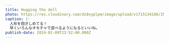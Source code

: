 ```yaml
---
title: Hugging the doll
photo: https://res.cloudinary.com/dz8vyplpm/image/upload/v1715134186/IMG_8782_epmiqw.jpg
caption: |-
  人形を抱きしめてる！
  早くいろんなオモチャで遊べるようになるといいね。
publish-date: 2024-02-09T23:52:00.000Z
---
```

